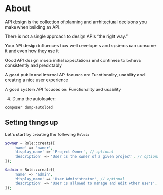 # About

API design is the collection of planning and architectural decisions you make when building an API.

There is not a single approach to design APIs “the right way.” 

Your API design influences how well developers and systems can consume it and even how they use it

Good API design meets initial expectations and continues to behave consistently and predictably

A good public and internal API focuses on: Functionality, usability and creating a nice user experience

A good system API focuses on: Functionality and usability

4. Dump the autoloader:
```bash
composer dump-autoload
```

## Setting things up
Let's start by creating the following `Role`s:

```php
$owner = Role::create([
    'name' => 'owner',
    'display_name' => 'Project Owner', // optional
    'description' => 'User is the owner of a given project', // optional
]);

$admin = Role::create([
    'name' => 'admin',
    'display_name' => 'User Administrator', // optional
    'description' => 'User is allowed to manage and edit other users', // optional
]);
```